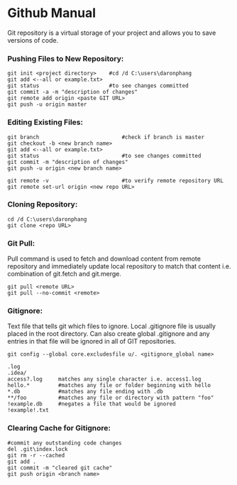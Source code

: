 # Github Manual

Git repository is a virtual storage of your project and allows you to save versions of code.

### Pushing Files to New Repository:

```
git init <project directory>    #cd /d C:\users\daronphang
git add <--all or example.txt>
git status                      #to see changes committed
git commit -a -m "description of changes"
git remote add origin <paste GIT URL> 
git push -u origin master
```
### Editing Existing Files:

```
git branch                          #check if branch is master
git checkout -b <new branch name>
git add <--all or example.txt>
git status                          #to see changes committed
git commit -m "description of changes"
git push -u origin <new branch name>

git remote -v                       #to verify remote repository URL
git remote set-url origin <new repo URL>
```
### Cloning Repository:

```
cd /d C:\users\daronphang
git clone <repo URL>
```
### Git Pull:
Pull command is used to fetch and download content from 
remote repository and immediately update local repository to match
that content i.e. combination of git.fetch and git.merge.

```
git pull <remote URL>
git pull --no-commit <remote>
```
### Gitignore:
Text file that tells git which files to ignore. Local .gitignore
file is usually placed in the root directory.
Can also create global .gitignore and any entries in that file
will be ignored in all of GIT repositories.
```
git config --global core.excludesfile u/. <gitignore_global name>
```
```
.log
.idea/
access?.log     matches any single character i.e. access1.log
hello.*         #matches any file or folder beginning with hello
*.db            #matches any file ending with .db
**/foo          #matches any file or directory with pattern "foo"
!example.db     #negates a file that would be ignored
!example!.txt
```
### Clearing Cache for Gitignore:
```
#commit any outstanding code changes
del .git\index.lock
git rm -r --cached
git add . 
git commit -m "cleared git cache"
git push origin <branch name>
```
